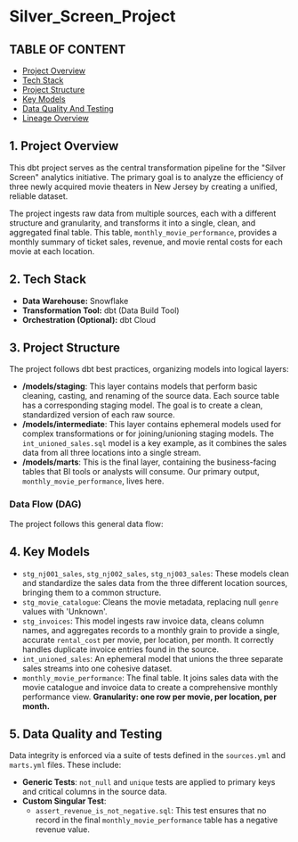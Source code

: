 # Silver_Screen_Project

## TABLE OF CONTENT

- [Project Overview](#project-overview)
- [Tech Stack](#tech-stack)
- [Project Structure](#project-structure)
- [Key Models](#key-models)
- [Data Quality And Testing](#data-quality-and-testing)
- [Lineage Overview](#lineage-overview)
  

## 1. Project Overview

This dbt project serves as the central transformation pipeline for the "Silver Screen" analytics initiative. The primary goal is to analyze the efficiency of three newly acquired movie theaters in New Jersey by creating a unified, reliable dataset.

The project ingests raw data from multiple sources, each with a different structure and granularity, and transforms it into a single, clean, and aggregated final table. This table, `monthly_movie_performance`, provides a monthly summary of ticket sales, revenue, and movie rental costs for each movie at each location.

## 2. Tech Stack

*   **Data Warehouse:** Snowflake
*   **Transformation Tool:** dbt (Data Build Tool)
*   **Orchestration (Optional):** dbt Cloud

## 3. Project Structure

The project follows dbt best practices, organizing models into logical layers:

*   **/models/staging**: This layer contains models that perform basic cleaning, casting, and renaming of the source data. Each source table has a corresponding staging model. The goal is to create a clean, standardized version of each raw source.
*   **/models/intermediate**: This layer contains ephemeral models used for complex transformations or for joining/unioning staging models. The `int_unioned_sales.sql` model is a key example, as it combines the sales data from all three locations into a single stream.
*   **/models/marts**: This is the final layer, containing the business-facing tables that BI tools or analysts will consume. Our primary output, `monthly_movie_performance`, lives here.

### Data Flow (DAG)

The project follows this general data flow:


## 4. Key Models

*   `stg_nj001_sales`, `stg_nj002_sales`, `stg_nj003_sales`: These models clean and standardize the sales data from the three different location sources, bringing them to a common structure.
*   `stg_movie_catalogue`: Cleans the movie metadata, replacing null `genre` values with 'Unknown'.
*   `stg_invoices`: This model ingests raw invoice data, cleans column names, and aggregates records to a monthly grain to provide a single, accurate `rental_cost` per movie, per location, per month. It correctly handles duplicate invoice entries found in the source.
*   `int_unioned_sales`: An ephemeral model that unions the three separate sales streams into one cohesive dataset.
*   `monthly_movie_performance`: The final table. It joins sales data with the movie catalogue and invoice data to create a comprehensive monthly performance view. **Granularity: one row per movie, per location, per month.**

## 5. Data Quality and Testing

Data integrity is enforced via a suite of tests defined in the `sources.yml` and `marts.yml` files. These include:

*   **Generic Tests**: `not_null` and `unique` tests are applied to primary keys and critical columns in the source data.
*   **Custom Singular Test**:
    *   `assert_revenue_is_not_negative.sql`: This test ensures that no record in the final `monthly_movie_performance` table has a negative revenue value.

